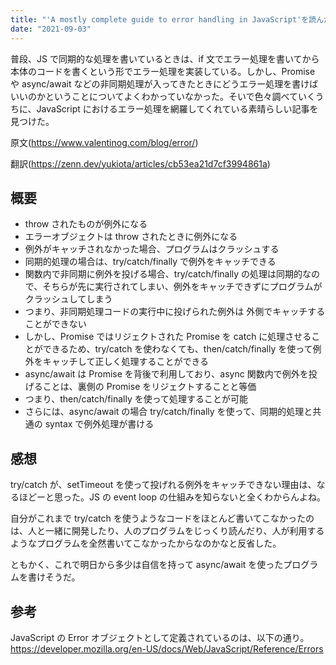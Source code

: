 ```yaml
---
title: "'A mostly complete guide to error handling in JavaScript'を読んだ"
date: "2021-09-03"
---
```


普段、JS で同期的な処理を書いているときは、if 文でエラー処理を書いてから本体のコードを書くという形でエラー処理を実装している。しかし、Promise や async/await などの非同期処理が入ってきたときにどうエラー処理を書けばいいのかということについてよくわかっていなかった。そいで色々調べていくうちに、JavaScript におけるエラー処理を網羅してくれている素晴らしい記事を見つけた。

原文(https://www.valentinog.com/blog/error/)

翻訳(https://zenn.dev/yukiota/articles/cb53ea21d7cf3994861a)

## 概要

- throw されたものが例外になる
- エラーオブジェクトは throw されたときに例外になる
- 例外がキャッチされなかった場合、プログラムはクラッシュする
- 同期的処理の場合は、try/catch/finally で例外をキャッチできる
- 関数内で非同期に例外を投げる場合、try/catch/finally の処理は同期的なので、そちらが先に実行されてしまい、例外をキャッチできずにプログラムがクラッシュしてしまう
- つまり、非同期処理コードの実行中に投げられた例外は 外側でキャッチすることができない
- しかし、Promise ではリジェクトされた Promise を catch に処理させることができるため、try/catch を使わなくても、then/catch/finally を使って例外をキャッチして正しく処理することができる
- async/await は Promise を背後で利用しており、async 関数内で例外を投げることは、裏側の Promise をリジェクトすることと等価
- つまり、then/catch/finally を使って処理することが可能
- さらには、async/await の場合 try/catch/finally を使って、同期的処理と共通の syntax で例外処理が書ける

## 感想

try/catch が、setTimeout を使って投げれる例外をキャッチできない理由は、なるほどーと思った。JS の event loop の仕組みを知らないと全くわからんよね。

自分がこれまで try/catch を使うようなコードをほとんど書いてこなかったのは、人と一緒に開発したり、人のプログラムをじっくり読んだり、人が利用するようなプログラムを全然書いてこなかったからなのかなと反省した。

ともかく、これで明日から多少は自信を持って async/await を使ったプログラムを書けそうだ。

## 参考

JavaScript の Error オブジェクトとして定義されているのは、以下の通り。
https://developer.mozilla.org/en-US/docs/Web/JavaScript/Reference/Errors
